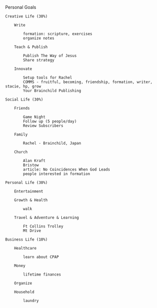 Personal Goals
    
    Creative Life (30%)
    
        Write

            formation: scripture, exercises
            organize notes  

        Teach & Publish

            Publish The Way of Jesus
            Share strategy
            
        Innovate

            Setup tools for Rachel
            COMMS - fruitful, becoming, friendship, formation, writer, stacie, hp, grow
            Your Brainchild Publishing
           
    Social Life (30%)
    
        Friends

            Game Night
            Follow up (5 people/day)
            Review Subscribers

        Family

            Rachel - Brainchild, Japan

        Church

            Alan Kraft
            Bristow
            article: No Coincidences When God Leads
            people interested in formation
            
    Personal Life (30%)
    
        Entertainment
        
        Growth & Health

            walk
            
        Travel & Adventure & Learning

            Ft Collins Trolley
            Mt Drive
           
    Business Life (10%)
    
        Healthcare

            learn about CPAP

        Money

            lifetime finances
    
        Organize
        
        Household

            laundry



